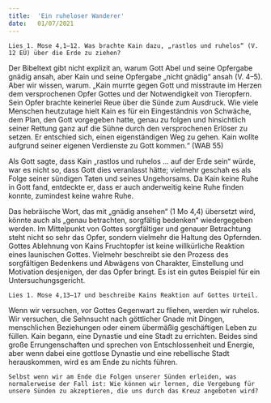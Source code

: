 ```yaml
---
title:  'Ein ruheloser Wanderer'
date:   01/07/2021
---
```


`Lies 1. Mose 4,1–12. Was brachte Kain dazu, „rastlos und ruhelos“ (V. 12 EÜ) über die Erde zu ziehen?`

Der Bibeltext gibt nicht explizit an, warum Gott Abel und seine Opfergabe gnädig ansah, aber Kain und seine Opfergabe „nicht gnädig“ ansah (V. 4–5). Aber wir wissen, warum. „Kain murrte gegen Gott und misstraute im Herzen dem versprochenen Opfer Gottes und der Notwendigkeit von Tieropfern. Sein Opfer brachte keinerlei Reue über die Sünde zum Ausdruck. Wie viele Menschen heutzutage hielt Kain es für ein Eingeständnis von Schwäche, dem Plan, den Gott vorgegeben hatte, genau zu folgen und hinsichtlich seiner Rettung ganz auf die Sühne durch den versprochenen Erlöser zu setzen. Er entschied sich, einen eigenständigen Weg zu gehen. Kain wollte aufgrund seiner eigenen Verdienste zu Gott kommen.“ (WAB 55)

Als Gott sagte, dass Kain „rastlos und ruhelos … auf der Erde sein“ würde, war es nicht so, dass Gott dies veranlasst hätte; vielmehr geschah es als Folge seiner sündigen Taten und seines Ungehorsams. Da Kain keine Ruhe in Gott fand, entdeckte er, dass er auch anderweitig keine Ruhe finden konnte, zumindest keine wahre Ruhe.

Das hebräische Wort, das mit „gnädig ansehen“ (1 Mo 4,4) übersetzt wird, könnte auch als „genau betrachten, sorgfältig bedenken“ wiedergegeben werden. Im Mittelpunkt von Gottes sorgfältiger und genauer Betrachtung steht nicht so sehr das Opfer, sondern vielmehr die Haltung des Opfernden. Gottes Ablehnung von Kains Fruchtopfer ist keine willkürliche Reaktion eines launischen Gottes. Vielmehr beschreibt sie den Prozess des sorgfältigen Bedenkens und Abwägens von Charakter, Einstellung und Motivation desjenigen, der das Opfer bringt. Es ist ein gutes Beispiel für ein Untersuchungsgericht.

`Lies 1. Mose 4,13–17 und beschreibe Kains Reaktion auf Gottes Urteil.`

Wenn wir versuchen, vor Gottes Gegenwart zu fliehen, werden wir ruhelos. Wir versuchen, die Sehnsucht nach göttlicher Gnade mit Dingen, menschlichen Beziehungen oder einem übermäßig geschäftigen Leben zu füllen. Kain begann, eine Dynastie und eine Stadt zu errichten. Beides sind große Errungenschaften und sprechen von Entschlossenheit und Energie, aber wenn dabei eine gottlose Dynastie und eine rebellische Stadt herauskommen, wird es am Ende zu nichts führen.

`Selbst wenn wir am Ende die Folgen unserer Sünden erleiden, was normalerweise der Fall ist: Wie können wir lernen, die Vergebung für unsere Sünden zu akzeptieren, die uns durch das Kreuz angeboten wird?`